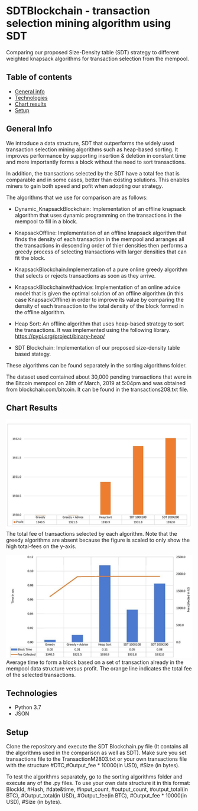 # SDTBlockchain - transaction selection mining algorithm using SDT 
Comparing our proposed Size-Density table (SDT) strategy to different weighted knapsack algorithms for transaction selection from the mempool.
## Table of contents
* [General info](#general-info)
* [Technologies](#technologies)
* [Chart results](#chart-results)
* [Setup](#Setup)

## General Info
We introduce a data structure, SDT that outperforms the widely used transaction selection mining algorithms such as heap-based sorting. It improves performance by supporting insertion & deletion in constant time
and more importantly forms a block without the need to sort transactions.

In addition, the transactions selected by the SDT have a total fee that is comparable and in some cases, better than existing solutions. This enables miners to gain both speed and pofit when adopting our strategy.

The algorithms that we use for comparison are as follows:

* Dynamic_KnapsackBlockchain: Implementation of an offline knapsack algorithm that uses dynamic programming on the transactions in the 
mempool to fill in a block.

* KnapsackOffline: Implementation of an offline knapsack algorithm that finds the density of  each transaction in the mempool and arranges 
all the transactions in descending order of thier densities then performs a greedy process of selecting transactions with larger densities
that can fit the block.

* KnapsackBlockchain:Implementation of a pure online greedy algorithm that selects or rejects transactions as soon as they arrive.

* KnapsackBlockchainwithadvice: Implementation of an online advice model that is given the optimal solution of an offline algorithm (in this
case KnapsackOffline) in order to improve its value by comparing the density of each transaction to the total density of the block formed
in the offline algorithm.

* Heap Sort: An offline algorithm that uses heap-based strategy to sort the transactions. It was implemented using the following library. https://pypi.org/project/binary-heap/
* SDT Blockchain: Implementation of our proposed size-density table based stategy.

These algorithms can be found separately in the sorting algorithms folder.

The dataset used contained about 30,000 pending transactions that were in the Bitcoin mempool on 28th of March, 2019 at 5:04pm and was obtained from blockchair.com/bitcoin. It can be found in the transactions208.txt file.

## Chart Results
![Profit by Algorithm](/images/ProfitByAlg-page-001.jpg)
The total fee of transactions selected by each algorithm. Note that the greedy algorithms are absent because the figure is scaled to only show the high total-fees on the y-axis.

![Profit vs Time block mined](/images/ProfitvsTimeBlockMined-page-001.jpg)
Average time to form a block based on a set of transaction already in the mempool data structure versus profit. The orange line indicates the total fee of the selected transactions.

## Technologies
* Python 3.7
* JSON

## Setup
Clone the repository and execute the SDT Blockchain.py file (It contains all the algorithms used in the comparison as well as SDT). Make sure you set transactions file to the TransactionM2803.txt or your own transactions file with the structure #DTC,#Output_fee * 10000(in USD), #Size (in bytes).

To test the algorithms separately, go to the sorting algorithms folder and execute any of the .py files. To use your own date structure it in this format:
BlockId, #Hash, #date&time, #input_count, #output_count, #output_total(in BTC), #Output_total(in USD),  #Output_fee(in BTC), #Output_fee * 10000(in USD), #Size (in bytes).



